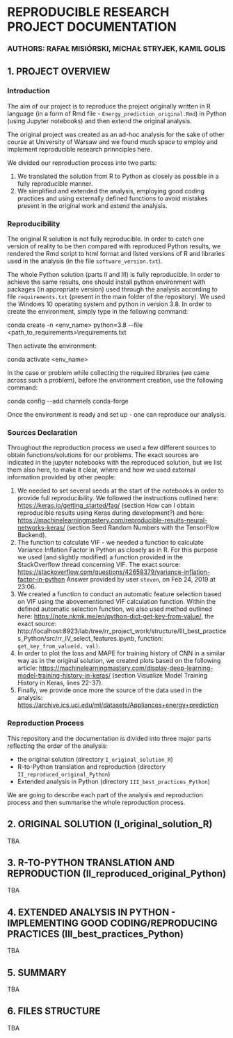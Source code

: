 # REPRODUCIBLE RESEARCH PROJECT DOCUMENTATION

### AUTHORS: RAFAŁ MISIÓRSKI, MICHAŁ STRYJEK, KAMIL GOLIS

## 1. PROJECT OVERVIEW

### Introduction

The aim of our project is to reproduce the project originally written in R language (in a form of Rmd file - `Energy_prediction_original.Rmd`) in Python (using Jupyter notebooks) and then extend the original analysis. 

The original project was created as an ad-hoc analysis for the sake of other course at University of Warsaw and we found much space to employ and implement reproducible research prinnciples here.

We divided our reproduction process into two parts:
1. We translated the solution from R to Python as closely as possible in a fully reproducible manner.
2. We simplified and extended the analysis, employing good coding practices and using externally defined functions to avoid mistakes present in the original work and extend the analysis.


### Reproducibility 

The original R solution is not fully reproducible. In order to catch one version of reality to be then compared with reproduced Python results, we rendered the Rmd script to html format and listed versions of R and libraries used in the analysis (in the file `software_version.txt`).

The whole Python solution (parts II and III) is fully reproducible. In order to achieve the same results, one should install python environment with packages (in appropriate version) used through the analysis according to file `requirements.txt` (present in the main folder of the repository). We used the Windows 10 operating system and python in version 3.8. In order to create the environment, simply type in the following command:

conda create -n <env_name> python=3.8 --file <path_to_requirements>\requirements.txt

Then activate the environment:

conda activate <env_name>

In the case or problem while collecting the required libraries (we came across such a problem), before the environment creation, use the following command:

conda config --add channels conda-forge

Once the environment is ready and set up - one can reproduce our analysis.


### Sources Declaration

Throughout the reproduction process we used a few different sources to obtain functions/solutions for our problems. The exact sources are indicated in the jupyter notebooks with the reproduced solution, but we list them also here, to make it clear, where and how we used external information provided by other people:

1. We needed to set several seeds at the start of the notebooks in order to provide full reproducibility. We followed the instructions outlined here: https://keras.io/getting_started/faq/ (section How can I obtain reproducible results using Keras during development?) and here: https://machinelearningmastery.com/reproducible-results-neural-networks-keras/ (section Seed Random Numbers with the TensorFlow Backend).
2. The function to calculate VIF - we needed a function to calculate Variance Inflation Factor in Python as closely as in R. For this purpose we used (and slightly modified) a function provided in the StackOverflow thread concerning VIF. The exact source: https://stackoverflow.com/questions/42658379/variance-inflation-factor-in-python Answer provided by user `steven`, on Feb 24, 2019 at 23:06.
3. We created a function to conduct an automatic feature selection based on VIF using the abovementioned VIF calculation function. Within the defined automatic selection function, we also used method outlined here: https://note.nkmk.me/en/python-dict-get-key-from-value/, the exact source: http://localhost:8923/lab/tree/rr_project_work/structure/III_best_practices_Python/src/rr_IV_select_features.ipynb, function: `get_key_from_value(d, val)`.
4. In order to plot the loss and MAPE for training history of CNN in a similar way as in the original solution, we created plots based on the following article: https://machinelearningmastery.com/display-deep-learning-model-training-history-in-keras/ (section Visualize Model Training History in Keras, lines 22-37). 
5. Finally, we provide once more the source of the data used in the analysis: https://archive.ics.uci.edu/ml/datasets/Appliances+energy+prediction


### Reproduction Process

This repository and the documentation is divided into three major parts reflecting the order of the analysis: 
* the original solution (directory `I_original_solution_R`)
* R-to-Python translation and reproduction (directory `II_reproduced_original_Python`)
* Extended analysis in Python (directory `III_best_practices_Python`)

We are going to describe each part of the analysis and reproduction process and then summarise the whole reproduction process.



## 2. ORIGINAL SOLUTION (I_original_solution_R)

TBA


## 3. R-TO-PYTHON TRANSLATION AND REPRODUCTION (II_reproduced_original_Python)

TBA


## 4. EXTENDED ANALYSIS IN PYTHON - IMPLEMENTING GOOD CODING/REPRODUCING PRACTICES (III_best_practices_Python)

TBA


## 5. SUMMARY

TBA


## 6. FILES STRUCTURE

TBA